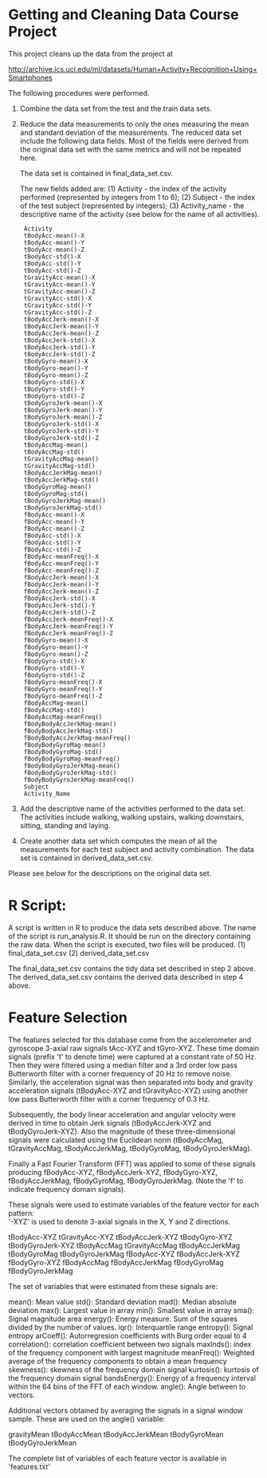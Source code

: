 
Getting and Cleaning Data Course Project
========================================

This project cleans up the data from the project at

http://archive.ics.uci.edu/ml/datasets/Human+Activity+Recognition+Using+Smartphones

The following procedures were performed.

1. Combine the data set from the test and the train data sets.

2. Reduce the data measurements to only the ones measuring the mean and standard deviation of the measurements.  The 
   reduced data set include the following data fields.  Most of the fields were derived from the original data set with
   the same metrics and will not be repeated here.  
   
   The data set is contained in final_data_set.csv.
   
   The new fields added are: (1) Activity - the index of the activity performed (represented by integers
   from 1 to 6); (2) Subject - the index of the test subject (represented by integers); (3) Activity_name -
   the descriptive name of the activity (see below for the name of all activities).
   
		Activity
		tBodyAcc-mean()-X
		tBodyAcc-mean()-Y
		tBodyAcc-mean()-Z
		tBodyAcc-std()-X
		tBodyAcc-std()-Y
		tBodyAcc-std()-Z
		tGravityAcc-mean()-X
		tGravityAcc-mean()-Y
		tGravityAcc-mean()-Z
		tGravityAcc-std()-X
		tGravityAcc-std()-Y
		tGravityAcc-std()-Z
		tBodyAccJerk-mean()-X
		tBodyAccJerk-mean()-Y
		tBodyAccJerk-mean()-Z
		tBodyAccJerk-std()-X
		tBodyAccJerk-std()-Y
		tBodyAccJerk-std()-Z
		tBodyGyro-mean()-X
		tBodyGyro-mean()-Y
		tBodyGyro-mean()-Z
		tBodyGyro-std()-X
		tBodyGyro-std()-Y
		tBodyGyro-std()-Z
		tBodyGyroJerk-mean()-X
		tBodyGyroJerk-mean()-Y
		tBodyGyroJerk-mean()-Z
		tBodyGyroJerk-std()-X
		tBodyGyroJerk-std()-Y
		tBodyGyroJerk-std()-Z
		tBodyAccMag-mean()
		tBodyAccMag-std()
		tGravityAccMag-mean()
		tGravityAccMag-std()
		tBodyAccJerkMag-mean()
		tBodyAccJerkMag-std()
		tBodyGyroMag-mean()
		tBodyGyroMag-std()
		tBodyGyroJerkMag-mean()
		tBodyGyroJerkMag-std()
		fBodyAcc-mean()-X
		fBodyAcc-mean()-Y
		fBodyAcc-mean()-Z
		fBodyAcc-std()-X
		fBodyAcc-std()-Y
		fBodyAcc-std()-Z
		fBodyAcc-meanFreq()-X
		fBodyAcc-meanFreq()-Y
		fBodyAcc-meanFreq()-Z
		fBodyAccJerk-mean()-X
		fBodyAccJerk-mean()-Y
		fBodyAccJerk-mean()-Z
		fBodyAccJerk-std()-X
		fBodyAccJerk-std()-Y
		fBodyAccJerk-std()-Z
		fBodyAccJerk-meanFreq()-X
		fBodyAccJerk-meanFreq()-Y
		fBodyAccJerk-meanFreq()-Z
		fBodyGyro-mean()-X
		fBodyGyro-mean()-Y
		fBodyGyro-mean()-Z
		fBodyGyro-std()-X
		fBodyGyro-std()-Y
		fBodyGyro-std()-Z
		fBodyGyro-meanFreq()-X
		fBodyGyro-meanFreq()-Y
		fBodyGyro-meanFreq()-Z
		fBodyAccMag-mean()
		fBodyAccMag-std()
		fBodyAccMag-meanFreq()
		fBodyBodyAccJerkMag-mean()
		fBodyBodyAccJerkMag-std()
		fBodyBodyAccJerkMag-meanFreq()
		fBodyBodyGyroMag-mean()
		fBodyBodyGyroMag-std()
		fBodyBodyGyroMag-meanFreq()
		fBodyBodyGyroJerkMag-mean()
		fBodyBodyGyroJerkMag-std()
		fBodyBodyGyroJerkMag-meanFreq()
		Subject
		Activity_Name

3. Add the descriptive name of the activities performed to the data set.  The activities include walking, walking upstairs,
   walking downstairs, sitting, standing and laying.
   
4. Create another data set which computes the mean of all the measurements for each test subject and activity combination.
   The data set is contained in derived_data_set.csv.
   
Please see below for the descriptions on the original data set.


R Script:
=========

A script is written in R to produce the data sets described above.  The name of the script is run_analysis.R.  It
should be run on the directory containing the raw data.  When the script is executed, two files will be produced.
(1) final_data_set.csv
(2) derived_data_set.csv

The final_data_set.csv contains the tidy data set described in step 2 above.
The derived_data_set.csv contains the derived data described in step 4 above.


Feature Selection 
=================

The features selected for this database come from the accelerometer and gyroscope 3-axial raw signals tAcc-XYZ and tGyro-XYZ. These time domain signals (prefix 't' to denote time) were captured at a constant rate of 50 Hz. Then they were filtered using a median filter and a 3rd order low pass Butterworth filter with a corner frequency of 20 Hz to remove noise. Similarly, the acceleration signal was then separated into body and gravity acceleration signals (tBodyAcc-XYZ and tGravityAcc-XYZ) using another low pass Butterworth filter with a corner frequency of 0.3 Hz. 

Subsequently, the body linear acceleration and angular velocity were derived in time to obtain Jerk signals (tBodyAccJerk-XYZ and tBodyGyroJerk-XYZ). Also the magnitude of these three-dimensional signals were calculated using the Euclidean norm (tBodyAccMag, tGravityAccMag, tBodyAccJerkMag, tBodyGyroMag, tBodyGyroJerkMag). 

Finally a Fast Fourier Transform (FFT) was applied to some of these signals producing fBodyAcc-XYZ, fBodyAccJerk-XYZ, fBodyGyro-XYZ, fBodyAccJerkMag, fBodyGyroMag, fBodyGyroJerkMag. (Note the 'f' to indicate frequency domain signals). 

These signals were used to estimate variables of the feature vector for each pattern:  
'-XYZ' is used to denote 3-axial signals in the X, Y and Z directions.

tBodyAcc-XYZ
tGravityAcc-XYZ
tBodyAccJerk-XYZ
tBodyGyro-XYZ
tBodyGyroJerk-XYZ
tBodyAccMag
tGravityAccMag
tBodyAccJerkMag
tBodyGyroMag
tBodyGyroJerkMag
fBodyAcc-XYZ
fBodyAccJerk-XYZ
fBodyGyro-XYZ
fBodyAccMag
fBodyAccJerkMag
fBodyGyroMag
fBodyGyroJerkMag

The set of variables that were estimated from these signals are: 

mean(): Mean value
std(): Standard deviation
mad(): Median absolute deviation 
max(): Largest value in array
min(): Smallest value in array
sma(): Signal magnitude area
energy(): Energy measure. Sum of the squares divided by the number of values. 
iqr(): Interquartile range 
entropy(): Signal entropy
arCoeff(): Autorregresion coefficients with Burg order equal to 4
correlation(): correlation coefficient between two signals
maxInds(): index of the frequency component with largest magnitude
meanFreq(): Weighted average of the frequency components to obtain a mean frequency
skewness(): skewness of the frequency domain signal 
kurtosis(): kurtosis of the frequency domain signal 
bandsEnergy(): Energy of a frequency interval within the 64 bins of the FFT of each window.
angle(): Angle between to vectors.

Additional vectors obtained by averaging the signals in a signal window sample. These are used on the angle() variable:

gravityMean
tBodyAccMean
tBodyAccJerkMean
tBodyGyroMean
tBodyGyroJerkMean

The complete list of variables of each feature vector is available in 'features.txt'
